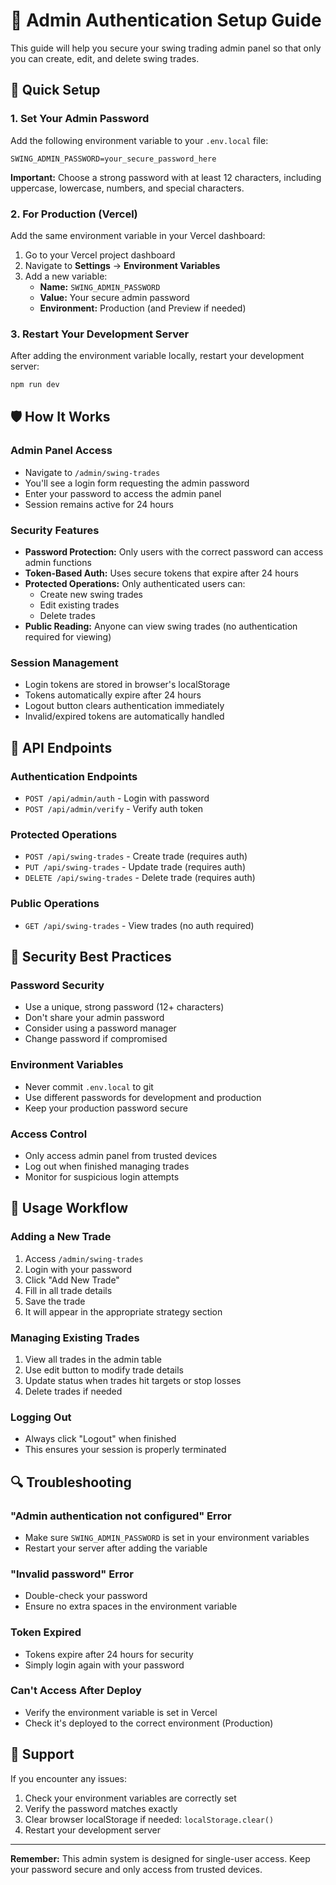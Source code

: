 # 🔐 Admin Authentication Setup Guide

This guide will help you secure your swing trading admin panel so that only you can create, edit, and delete swing trades.

## 🚀 Quick Setup

### 1. Set Your Admin Password

Add the following environment variable to your `.env.local` file:

```env
SWING_ADMIN_PASSWORD=your_secure_password_here
```

**Important:** Choose a strong password with at least 12 characters, including uppercase, lowercase, numbers, and special characters.

### 2. For Production (Vercel)

Add the same environment variable in your Vercel dashboard:

1. Go to your Vercel project dashboard
2. Navigate to **Settings** → **Environment Variables**
3. Add a new variable:
   - **Name:** `SWING_ADMIN_PASSWORD`
   - **Value:** Your secure admin password
   - **Environment:** Production (and Preview if needed)

### 3. Restart Your Development Server

After adding the environment variable locally, restart your development server:

```bash
npm run dev
```

## 🛡️ How It Works

### Admin Panel Access
- Navigate to `/admin/swing-trades`
- You'll see a login form requesting the admin password
- Enter your password to access the admin panel
- Session remains active for 24 hours

### Security Features
- **Password Protection:** Only users with the correct password can access admin functions
- **Token-Based Auth:** Uses secure tokens that expire after 24 hours
- **Protected Operations:** Only authenticated users can:
  - Create new swing trades
  - Edit existing trades
  - Delete trades
- **Public Reading:** Anyone can view swing trades (no authentication required for viewing)

### Session Management
- Login tokens are stored in browser's localStorage
- Tokens automatically expire after 24 hours
- Logout button clears authentication immediately
- Invalid/expired tokens are automatically handled

## 🔧 API Endpoints

### Authentication Endpoints
- `POST /api/admin/auth` - Login with password
- `POST /api/admin/verify` - Verify auth token

### Protected Operations
- `POST /api/swing-trades` - Create trade (requires auth)
- `PUT /api/swing-trades` - Update trade (requires auth)  
- `DELETE /api/swing-trades` - Delete trade (requires auth)

### Public Operations
- `GET /api/swing-trades` - View trades (no auth required)

## 🚨 Security Best Practices

### Password Security
- Use a unique, strong password (12+ characters)
- Don't share your admin password
- Consider using a password manager
- Change password if compromised

### Environment Variables
- Never commit `.env.local` to git
- Use different passwords for development and production
- Keep your production password secure

### Access Control
- Only access admin panel from trusted devices
- Log out when finished managing trades
- Monitor for suspicious login attempts

## 📱 Usage Workflow

### Adding a New Trade
1. Access `/admin/swing-trades`
2. Login with your password
3. Click "Add New Trade"
4. Fill in all trade details
5. Save the trade
6. It will appear in the appropriate strategy section

### Managing Existing Trades
1. View all trades in the admin table
2. Use edit button to modify trade details
3. Update status when trades hit targets or stop losses
4. Delete trades if needed

### Logging Out
- Always click "Logout" when finished
- This ensures your session is properly terminated

## 🔍 Troubleshooting

### "Admin authentication not configured" Error
- Make sure `SWING_ADMIN_PASSWORD` is set in your environment variables
- Restart your server after adding the variable

### "Invalid password" Error
- Double-check your password
- Ensure no extra spaces in the environment variable

### Token Expired
- Tokens expire after 24 hours for security
- Simply login again with your password

### Can't Access After Deploy
- Verify the environment variable is set in Vercel
- Check it's deployed to the correct environment (Production)

## 🛟 Support

If you encounter any issues:

1. Check your environment variables are correctly set
2. Verify the password matches exactly
3. Clear browser localStorage if needed: `localStorage.clear()`
4. Restart your development server

---

**Remember:** This admin system is designed for single-user access. Keep your password secure and only access from trusted devices. 